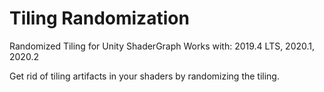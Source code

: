 # Tiling Randomization
Randomized Tiling for Unity ShaderGraph
Works with: 2019.4 LTS, 2020.1, 2020.2

Get rid of tiling artifacts in your shaders by randomizing the tiling.
